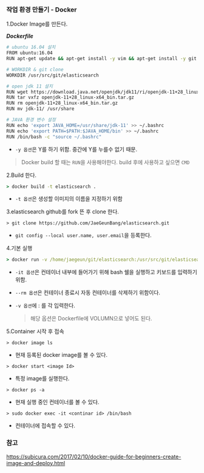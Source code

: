 ### 작업 환경 만들기 - Docker



1.Docker Image를 만든다.

***Dockerfile***

```bash
# ubuntu 16.04 설치
FROM ubuntu:16.04
RUN apt-get update && apt-get install -y vim && apt-get install -y git && apt-get install -y wget && apt-get install -y gradle

# WORKDIR & git clone
WORKDIR /usr/src/git/elasticsearch

# open jdk 11 설치
RUN wget https://download.java.net/openjdk/jdk11/ri/openjdk-11+28_linux-x64_bin.tar.gz
RUN tar vxfz openjdk-11+28_linux-x64_bin.tar.gz
RUN rm openjdk-11+28_linux-x64_bin.tar.gz
RUN mv jdk-11/ /usr/share

# JAVA 환경 변수 설정
RUN echo 'export JAVA_HOME=/usr/share/jdk-11' >> ~/.bashrc
RUN echo 'export PATH=$PATH:$JAVA_HOME/bin' >> ~/.bashrc
RUN /bin/bash -c "source ~/.bashrc"
```

- `-y 옵션`은 Y를 하기 위함. 중간에 Y를 누를수 없기 때문.

> Docker build 할 때는 `RUN`을 사용해야한다. build 후에 사용하고 싶으면 `CMD`



2.Build 한다.

``` cmd
> docker build -t elasticsearch .
```

- `-t 옵션`은 생성할 이미지의 이름을 지정하기 위함



3.elasticsearch github를 fork 뜬 후 clone 한다.

```
> git clone https://github.com/JaeGeunBang/elasticsearch.git
```

- `git config --local user.name, user.email`을 등록한다.



4.기본 실행

```cmd
> docker run -v /home/jaegeun/git/elasticsearch:/usr/src/git/elasticsearch -it elasticsearch /bin/bash
```

- `-it 옵션`은 컨테이너 내부에 들어가기 위해 bash 쉘을 실행하고 키보드를 입력하기 위함.

- `--rm 옵션`은 컨테이너 종료시 자동 컨테이너를 삭제하기 위함이다.

- `-v 옵션`에 <window git path>:<docker git path> 를 각 입력한다.

  > 해당 옵션은 Dockerfile에 VOLUMN으로 넣어도 된다.



5.Container 시작 후 접속

```
> docker image ls
```

- 현재 등록된 docker image를 볼 수 있다.



```
> docker start <image Id>
```

- 특정 image를 실행한다.



```
> docker ps -a
```

- 현재 실행 중인 컨테이너를 볼 수 있다.



```
> sudo docker exec -it <continar id> /bin/bash
```

- 컨테이너에 접속할 수 있다.



### 참고

https://subicura.com/2017/02/10/docker-guide-for-beginners-create-image-and-deploy.html
